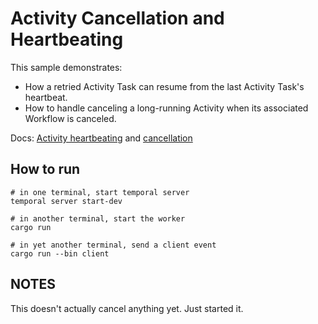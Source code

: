 # Activity Cancellation and Heartbeating

This sample demonstrates:

- How a retried Activity Task can resume from the last Activity Task's heartbeat.
- How to handle canceling a long-running Activity when its associated Workflow is canceled.

Docs: [Activity heartbeating](https://docs.temporal.io/application-development/features?lang=typescript/#activity-heartbeats) and [cancellation](https://docs.temporal.io/application-development/testing/#cancel-an-activity)

## How to run
```
# in one terminal, start temporal server
temporal server start-dev

# in another terminal, start the worker
cargo run

# in yet another terminal, send a client event
cargo run --bin client
```

## NOTES

This doesn't actually cancel anything yet. Just started it.